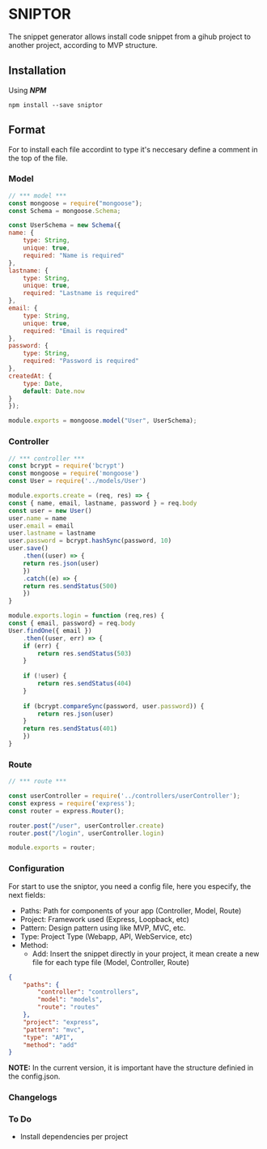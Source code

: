 # SNIPTOR

The snippet generator allows install code snippet from a gihub project to another project, according to MVP structure.

## Installation

Using ***NPM***
```
npm install --save sniptor
```

## Format

For to install each file accordint to type it's neccesary define a comment in the top of the file.

### Model

```javascript
// *** model ***
const mongoose = require("mongoose");
const Schema = mongoose.Schema;

const UserSchema = new Schema({
name: {
    type: String, 
    unique: true, 
    required: "Name is required"
},
lastname: {
    type: String, 
    unique: true, 
    required: "Lastname is required"
},
email: {
    type: String, 
    unique: true, 
    required: "Email is required"
},
password: { 
    type: String, 
    required: "Password is required"
},
createdAt: { 
    type: Date, 
    default: Date.now
}
});

module.exports = mongoose.model("User", UserSchema);
```

### Controller

```javascript
// *** controller ***
const bcrypt = require('bcrypt')
const mongoose = require('mongoose')
const User = require('../models/User')

module.exports.create = (req, res) => {
const { name, email, lastname, password } = req.body
const user = new User()
user.name = name
user.email = email
user.lastname = lastname
user.password = bcrypt.hashSync(password, 10)
user.save()
    .then((user) => {
    return res.json(user)
    })
    .catch((e) => {
    return res.sendStatus(500)
    })
}

module.exports.login = function (req,res) {
const { email, password} = req.body
User.findOne({ email })
    .then((user, err) => {
    if (err) {
        return res.sendStatus(503)
    }
    
    if (!user) {
        return res.sendStatus(404)
    }
    
    if (bcrypt.compareSync(password, user.password)) { 
        return res.json(user)
    }
    return res.sendStatus(401)
    })
}
```

### Route

```javascript
// *** route ***

const userController = require('../controllers/userController');
const express = require('express');
const router = express.Router();

router.post("/user", userController.create)
router.post("/login", userController.login)

module.exports = router;
```

### Configuration

For start to use the sniptor, you need a config file, here you especify, the next fields:

- Paths: Path for components of your app (Controller, Model, Route) 
- Project: Framework used (Express, Loopback, etc)
- Pattern: Design pattern using like MVP, MVC, etc.
- Type: Project Type (Webapp, API, WebService, etc)
- Method:
    * Add: Insert the snippet directly in your project, it mean create a new file for each type file (Model, Controller, Route)

```JSON
{
    "paths": {
        "controller": "controllers",
        "model": "models",
        "route": "routes"
    },
    "project": "express",
    "pattern": "mvc",
    "type": "API",
    "method": "add"
}
```
**NOTE:** In the current version, it is important have the structure definied in the config.json.

### Changelogs

### To Do

- Install dependencies per project
